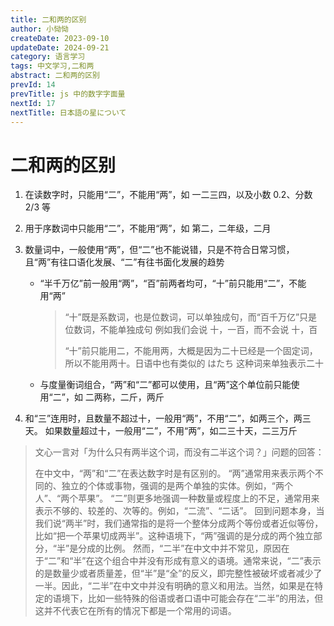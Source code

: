 ```yaml
---
title: 二和两的区别
author: 小恸恸
createDate: 2023-09-10
updateDate: 2024-09-21
category: 语言学习
tags: 中文学习,二和两
abstract: 二和两的区别
prevId: 14
prevTitle: js 中的数字字面量
nextId: 17
nextTitle: 日本語の星について
---
```


# 二和两的区别

1. 在读数字时，只能用“二”，不能用“两”，如 一二三四，以及小数 0.2、分数 2/3 等

2. 用于序数词中只能用“二”，不能用“两”，如 第二，二年级，二月

3. 数量词中，一般使用“两”，但“二”也不能说错，只是不符合日常习惯，且“两”有往口语化发展、“二”有往书面化发展的趋势

    - “半千万亿”前一般用“两”，“百”前两者均可，“十”前只能用“二”，不能用“两”

        > “十”既是系数词，也是位数词，可以单独成句，而“百千万亿”只是位数词，不能单独成句
        > 例如我们会说 十，一百，而不会说 十，百
        >
        > “十”前只能用二，不能用两，大概是因为二十已经是一个固定词，所以不能用两十。日语中也有类似的 はたち 这种词来单独表示二十

    - 与度量衡词组合，“两”和“二”都可以使用，且“两”这个单位前只能使用“二”，如 二两称，二斤，两斤

4. 和“三”连用时，且数量不超过十，一般用“两”，不用“二”，如两三个，两三天。
   如果数量超过十，一般用“二”，不用“两”，如二三十天，二三万斤

> 文心一言对「为什么只有两半这个词，而没有二半这个词？」问题的回答：
>
> 在中文中，“两”和“二”在表达数字时是有区别的。 “两”通常用来表示两个不同的、独立的个体或事物，强调的是两个单独的实体。例如，“两个人”、“两个苹果”。 “二”则更多地强调一种数量或程度上的不足，通常用来表示不够的、较差的、次等的。例如，“二流”、“二话”。 回到问题本身，当我们说“两半”时，我们通常指的是将一个整体分成两个等份或者近似等份，比如“把一个苹果切成两半”。这种语境下，“两”强调的是分成的两个独立部分，“半”是分成的比例。 然而，“二半”在中文中并不常见，原因在于“二”和“半”在这个组合中并没有形成有意义的语境。通常来说，“二”表示的是数量少或者质量差，但“半”是“全”的反义，即完整性被破坏或者减少了一半。因此，“二半”在中文中并没有明确的意义和用法。当然，如果是在特定的语境下，比如一些特殊的俗语或者口语中可能会存在“二半”的用法，但这并不代表它在所有的情况下都是一个常用的词语。
